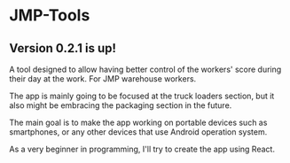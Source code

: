 # JMP-Tools

## Version 0.2.1 is up!

A tool designed to allow having better control of the workers' score during their day at the work. For JMP warehouse workers.

The app is mainly going to be focused at the truck loaders section, but it also might be embracing the packaging section in the future.

The main goal is to make the app working on portable devices such as smartphones, or any other devices that use Android operation system.

As a very beginner in programming, I'll try to create the app using React.

